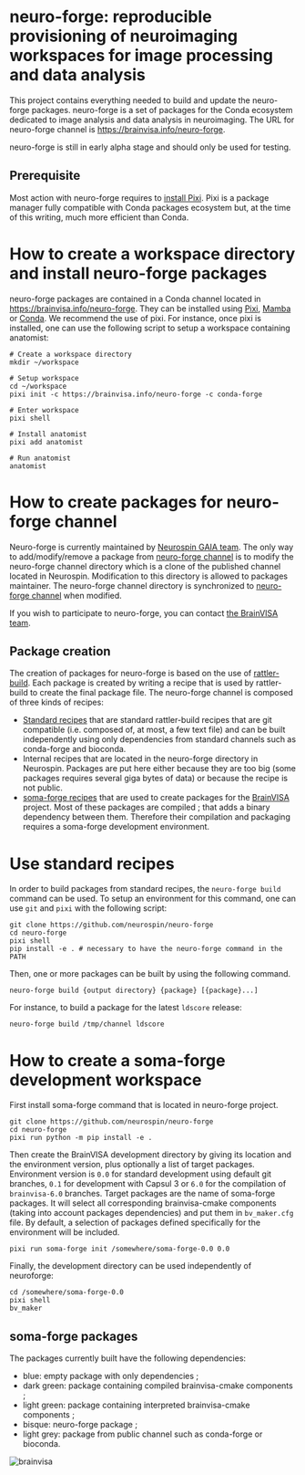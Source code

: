 # neuro-forge: reproducible provisioning of neuroimaging workspaces for image processing and data analysis

This project contains everything needed to build and update the neuro-forge packages. neuro-forge is a set of packages for the Conda ecosystem dedicated to image analysis and data analysis in neuroimaging. The URL for neuro-forge channel is https://brainvisa.info/neuro-forge.

neuro-forge is still in early alpha stage and should only be used for testing.

## Prerequisite
Most action with neuro-forge requires to [install Pixi](https://pixi.sh). Pixi is a package manager fully compatible with Conda packages ecosystem but, at the time of this writing, much more efficient than Conda.

# How to create a workspace directory and install neuro-forge packages

neuro-forge packages are contained in a Conda channel located in https://brainvisa.info/neuro-forge. They can be installed using [Pixi](https://pixi.sh), [Mamba](https://mamba.readthedocs.io) or [Conda](https://docs.conda.io). We recommend the use of pixi. For instance, once pixi is installed, one can use the following script to setup a workspace containing anatomist:

```
# Create a workspace directory
mkdir ~/workspace

# Setup workspace
cd ~/workspace
pixi init -c https://brainvisa.info/neuro-forge -c conda-forge

# Enter workspace
pixi shell

# Install anatomist
pixi add anatomist

# Run anatomist
anatomist
```

# How to create packages for neuro-forge channel

Neuro-forge is currently maintained by [Neurospin GAIA team](https://neurospin.github.io/gaia/). The only way to add/modify/remove a package from [neuro-forge channel](https://brainvisa.info/neuro-forge) is to modify the neuro-forge channel directory which is a clone of the published channel located in Neurospin. Modification to this directory is allowed to packages maintainer. The neuro-forge channel directory is synchronized to [neuro-forge channel](https://brainvisa.info/neuro-forge) when modified.

If you wish to participate to neuro-forge, you can contact [the BrainVISA team](mailto:admin@brainvisa.info).

## Package creation

The creation of packages for neuro-forge is based on the use of [rattler-build](https://prefix-dev.github.io/rattler-build). Each package is created by writing a recipe that is used by rattler-build to create the final package file. The neuro-forge channel is composed of three kinds of recipes:

- [Standard recipes](https://github.com/neurospin/neuro-forge/tree/main/recipes) that are standard rattler-build recipes that are git compatible (i.e. composed of, at most, a few text file) and can be built independently using only dependencies from standard channels such as conda-forge and bioconda.
- Internal recipes that are located in the neuro-forge directory in Neurospin. Packages are put here either because they are too big (some packages requires several giga bytes of data) or because the recipe is not public.
- [soma-forge recipes](https://github.com/neurospin/neuro-forge/tree/main/soma-forge) that are used to create packages for the [BrainVISA](https://brainvisa.info) project. Most of these packages are compiled ; that adds a binary dependency between them. Therefore their compilation and packaging requires a soma-forge development environment.

# Use standard recipes

In order to build packages from standard recipes, the `neuro-forge build` command can be used. To setup an environment for this command, one can use `git` and `pixi` with the following script:

```
git clone https://github.com/neurospin/neuro-forge
cd neuro-forge
pixi shell
pip install -e . # necessary to have the neuro-forge command in the PATH
```

Then, one or more packages can be built by using the following command.
```
neuro-forge build {output directory} {package} [{package}...]
```

For instance, to build a package for the latest `ldscore` release:
```
neuro-forge build /tmp/channel ldscore
```

# How to create a soma-forge development workspace

First install soma-forge command that is located in neuro-forge project.
```
git clone https://github.com/neurospin/neuro-forge
cd neuro-forge
pixi run python -m pip install -e .
```

Then create the BrainVISA development directory by giving its location and the environment version, plus optionally a list of target packages. Environment version is `0.0` for standard development using default git branches, `0.1` for development with Capsul 3 or `6.0` for the compilation of `brainvisa-6.0` branches. Target packages are the name of soma-forge packages. It will select all corresponding brainvisa-cmake components (taking into account packages dependencies) and put them in `bv_maker.cfg` file. By default, a selection of packages defined specifically for the environment will be included.
```
pixi run soma-forge init /somewhere/soma-forge-0.0 0.0
```

Finally, the development directory can be used independently of neuroforge:
```
cd /somewhere/soma-forge-0.0
pixi shell
bv_maker
```

## soma-forge packages

The packages currently built have the following dependencies:
- blue: empty package with only dependencies ;
- dark green: package containing compiled brainvisa-cmake components ;
- light green: package containing interpreted brainvisa-cmake components ;
- bisque: neuro-forge package ; 
- light grey: package from public channel such as conda-forge or bioconda.

![brainvisa](https://github.com/user-attachments/assets/6ff053d8-5959-4b9c-b181-74b2783073fe)
